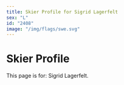 ```yaml
---
title: Skier Profile for Sigrid Lagerfelt
sex: "L"
id: "2408"
image: "/img/flags/swe.svg" 
---
```


# Skier Profile

This page is for: Sigrid Lagerfelt.
    
